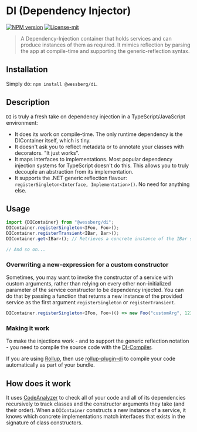 # DI (Dependency Injector)
[![NPM version][npm-version-image]][npm-version-url]
[![License-mit][license-mit-image]][license-mit-url]

[license-mit-url]: https://opensource.org/licenses/MIT

[license-mit-image]: https://img.shields.io/badge/License-MIT-yellow.svg

[npm-version-url]: https://www.npmjs.com/package/@wessberg/di

[npm-version-image]: https://badge.fury.io/js/%40wessberg%2Fdi.svg

> A Dependency-Injection container that holds services and can produce instances of them as required. It mimics reflection by parsing the app at compile-time and supporting the generic-reflection syntax.

## Installation
Simply do: `npm install @wessberg/di`.

## Description

`DI` is truly a fresh take on dependency injection in a TypeScript/JavaScript environment:

- It does its work on compile-time. The only runtime dependency is the DIContainer itself, which is tiny.
- It doesn't ask you to reflect metadata or to annotate your classes with decorators. "It just works".
- It maps interfaces to implementations. Most popular dependency injection systems for TypeScript doesn't do this. This allows you to truly decouple an abstraction from its implementation.
- It supports the .NET generic reflection flavour: `registerSingleton<Interface, Implementation>()`. No need for anything else.

## Usage
```typescript
import {DIContainer} from "@wessberg/di";
DIContainer.registerSingleton<IFoo, Foo>();
DIContainer.registerTransient<IBar, Bar>();
DIContainer.get<IBar>(); // Retrieves a concrete instance of the IBar service.

// And so on...
```

### Overwriting a new-expression for a custom constructor

Sometimes, you may want to invoke the constructor of a service with custom arguments, rather than relying on every other non-initialized parameter of the service constructor to be dependency injected.
You can do that by passing a function that returns a new instance of the provided service as the first argument `registerSingleton` or `registerTransient`.  

```typescript
DIContainer.registerSingleton<IFoo, Foo>(() => new Foo("customArg", 123, "foo"));
```

### Making it work

To make the injections work - and to support the generic reflection notation - you need to compile the source code with the [DI-Compiler](https://github.com/wessberg/DI-compiler).

If you are using [Rollup](https://github.com/rollup/rollup), then use [rollup-plugin-di](https://github.com/wessberg/rollup-plugin-di) to compile your code automatically as part of your bundle.

## How does it work

It uses [CodeAnalyzer](https://github.com/wessberg/CodeAnalyzer) to check all of your code and all of its dependencies recursively to track classes and the constructor arguments they take (and their order). When a `DIContainer` constructs a new instance of a service, it knows which concrete implementations match interfaces that exists in the signature of class constructors.